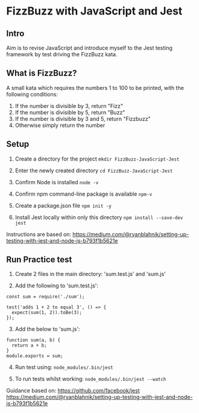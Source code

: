 # FizzBuzz with JavaScript and Jest

## Intro

Aim is to revise JavaScript and introduce myself to the Jest testing framework by test driving the FizzBuzz kata.

## What is FizzBuzz?

A small kata which requires the numbers 1 to 100 to be printed, with the following conditions:

1. If the number is divisible by 3, return "Fizz"
2. If the number is divisible by 5, return "Buzz"
3. If the number is divisible by 3 and 5, return "Fizzbuzz"
4. Otherwise simply return the number

## Setup

1. Create a directory for the project ```mkdir FizzBuzz-JavaScript-Jest```

2. Enter the newly created directory ```cd FizzBuzz-JavaScript-Jest```

3. Confirm Node is installed ```node -v```

4. Confirm npm command-line package is available ```npm-v```

5. Create a package.json file ```npm init -y```

6. Install Jest locally within only this directory ```npm install --save-dev jest```

Instructions are based on: https://medium.com/@ryanblahnik/setting-up-testing-with-jest-and-node-js-b793f1b5621e


## Run Practice test

1. Create 2 files in the main directory: 'sum.test.js' and 'sum.js'

2. Add the following to 'sum.test.js':
```
const sum = require('./sum');

test('adds 1 + 2 to equal 3', () => {
  expect(sum(1, 2)).toBe(3);
});
```

3. Add the below to 'sum.js':
```
function sum(a, b) {
  return a + b;
}
module.exports = sum;
```

4. Run test using: ```node_modules/.bin/jest```

5. To run tests whilst working: ```node_modules/.bin/jest --watch```

Guidance based on:
https://github.com/facebook/jest
https://medium.com/@ryanblahnik/setting-up-testing-with-jest-and-node-js-b793f1b5621e
